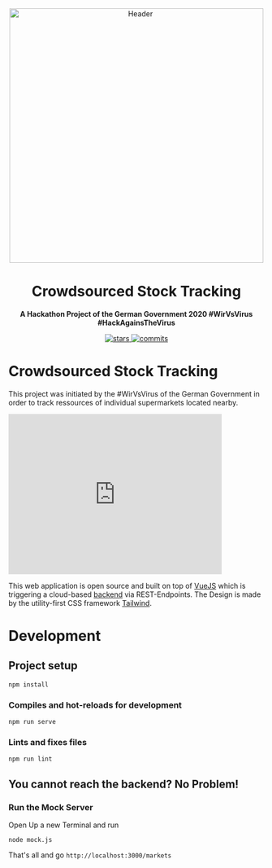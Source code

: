 <div align="center">
  <img alt="Header" src="https://i.imgur.com/6MnFlEn.png" width="500px">
    <h1>Crowdsourced Stock Tracking</h1>
  <strong>A Hackathon Project of the German Government 2020 #WirVsVirus #HackAgainsTheVirus</strong>
</div>
<p align="center">
  <a href="https://github.com/WVV-Crowd-Sourced-Stock-Tracking/Web/stargazers">
    <img src="https://img.shields.io/github/stars/WVV-Crowd-Sourced-Stock-Tracking/Web.svg?style=plasticr" alt="stars">
  </a>
  <a href="https://github.com/WVV-Crowd-Sourced-Stock-Tracking/Web/commits/master">
    <img src="https://img.shields.io/github/last-commit/WVV-Crowd-Sourced-Stock-Tracking/Web.svg?style=plasticr" alt="commits">
  </a>
</p>

# Crowdsourced Stock Tracking

This project was initiated by the #WirVsVirus of the German Government in order to track ressources of individual supermarkets located nearby.

<embed width="420" height="315"
src="https://youtu.be/2uvcPGzixnA">

This web application is open source and built on top of [VueJS](https://vuejs.org/) which is triggering a cloud-based [backend](https://github.com/WVV-Crowd-Sourced-Stock-Tracking/Backend) via REST-Endpoints. The Design is made by the utility-first CSS framework [Tailwind](https://tailwindcss.com/).

# Development

## Project setup

```
npm install
```

### Compiles and hot-reloads for development

```
npm run serve
```

### Lints and fixes files

```
npm run lint
```

## You cannot reach the backend? No Problem!

### Run the Mock Server

Open Up a new Terminal and run

```
node mock.js
```

That's all and go `http://localhost:3000/markets`
